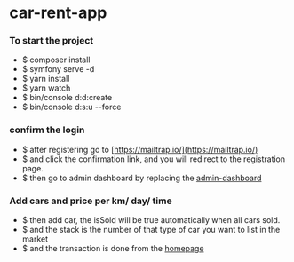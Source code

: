 # car-rent-app

### To start the project
- $ composer install 
- $ symfony serve -d
- $ yarn install 
- $ yarn watch
- $ bin/console d:d:create
- $ bin/console d:s:u --force

### confirm the login
- $ after registering go to [https://mailtrap.io/](https://mailtrap.io/) 
- $ and click the confirmation link, and you will redirect to the registration page.
- $ then go to admin dashboard by replacing the [admin-dashboard](https://127.0.0.1:8000/admin)

### Add cars and price per km/ day/ time 
- $ then add car, the isSold will be true automatically when all cars sold.
- $ and the stack is the number of that type of car you want to list in the market
- $ and the transaction is done from the [homepage](https://127.0.0.1:8000/)